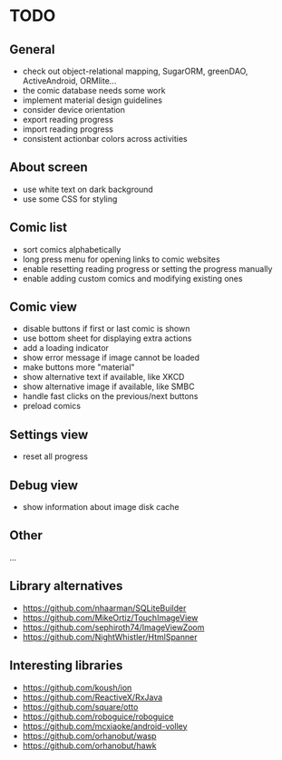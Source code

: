 # TODO

## General

- check out object-relational mapping, SugarORM, greenDAO, ActiveAndroid, ORMlite...
- the comic database needs some work
- implement material design guidelines
- consider device orientation
- export reading progress
- import reading progress
- consistent actionbar colors across activities

## About screen

- use white text on dark background
- use some CSS for styling

## Comic list

- sort comics alphabetically
- long press menu for opening links to comic websites
- enable resetting reading progress or setting the progress manually
- enable adding custom comics and modifying existing ones

## Comic view

- disable buttons if first or last comic is shown
- use bottom sheet for displaying extra actions
- add a loading indicator
- show error message if image cannot be loaded
- make buttons more "material"
- show alternative text if available, like XKCD
- show alternative image if available, like SMBC
- handle fast clicks on the previous/next buttons
- preload comics

## Settings view

- reset all progress

## Debug view

- show information about image disk cache

## Other

...

## Library alternatives

- https://github.com/nhaarman/SQLiteBuilder
- https://github.com/MikeOrtiz/TouchImageView
- https://github.com/sephiroth74/ImageViewZoom
- https://github.com/NightWhistler/HtmlSpanner

## Interesting libraries

- https://github.com/koush/ion
- https://github.com/ReactiveX/RxJava
- https://github.com/square/otto
- https://github.com/roboguice/roboguice
- https://github.com/mcxiaoke/android-volley
- https://github.com/orhanobut/wasp
- https://github.com/orhanobut/hawk
